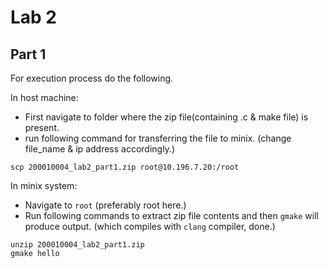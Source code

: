 # Lab 2

## Part 1

For execution process do the following.

In host machine:


- First navigate to folder where the zip file(containing .c & make file) is present.
- run following command for transferring the file to minix. (change file_name & ip address accordingly.)
```
scp 200010004_lab2_part1.zip root@10.196.7.20:/root
```

In minix system:

- Navigate to `root` (preferably root here.)
- Run following commands to extract zip file contents and then `gmake` will produce output. (which compiles with `clang` compiler, done.)
```
unzip 200010004_lab2_part1.zip 
gmake hello
```